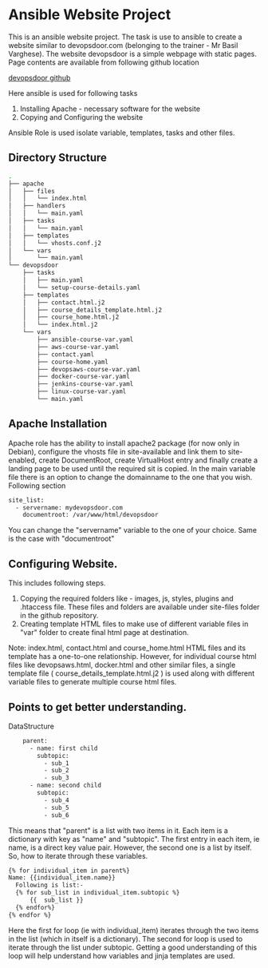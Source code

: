 # Ansible Website Project
This is an ansible website project. The task is use to ansible to create a website similar to devopsdoor.com (belonging to the trainer - Mr Basil Varghese). The website devopsdoor is a simple webpage  with static pages. Page contents are available from following github location

[devopsdoor github](https://github.com/basil1987/devopsdoor)

Here ansible is used for following tasks
  1. Installing Apache - necessary software for the website
  2. Copying and Configuring the website 

Ansible Role is used isolate variable, templates, tasks and other files.

## Directory Structure

```sh
.
├── apache
│   ├── files
│   │   └── index.html
│   ├── handlers
│   │   └── main.yaml
│   ├── tasks
│   │   └── main.yaml
│   ├── templates
│   │   └── vhosts.conf.j2
│   └── vars
│       └── main.yaml
└── devopsdoor
    ├── tasks
    │   ├── main.yaml
    │   └── setup-course-details.yaml
    ├── templates
    │   ├── contact.html.j2
    │   ├── course_details_template.html.j2
    │   ├── course_home.html.j2
    │   └── index.html.j2
    └── vars
        ├── ansible-course-var.yaml
        ├── aws-course-var.yaml
        ├── contact.yaml
        ├── course-home.yaml
        ├── devopsaws-course-var.yaml
        ├── docker-course-var.yaml
        ├── jenkins-course-var.yaml
        ├── linux-course-var.yaml
        └── main.yaml
```



## Apache Installation

Apache role has the ability to install apache2 package (for now only in Debian), configure the vhosts file in site-available and link them to site-enabled, create DocumentRoot, create VirtualHost entry and finally create a landing page to be used until the required sit is copied. In the main variable file there is an option to change the domainname to the one that you wish. Following section

```sh
site_list:
  - servername: mydevopsdoor.com
    documentroot: /var/www/html/devopsdoor
```
You can change the "servername" variable to the one of your choice. Same is the case with "documentroot"



## Configuring Website.

This includes following steps.

  1. Copying the required folders like - images, js, styles, plugins and .htaccess file. These files and folders are available under site-files folder in the github repository.  
  2. Creating template HTML files to make use of different variable files in "var" folder to create final html page at destination.

Note: index.html, contact.html and course_home.html HTML files and its template has a one-to-one relationship. However, for individual course html files like devopsaws.html, docker.html and other similar files, a single template file ( course_details_template.html.j2 ) is used along with different variable files to generate multiple course html files.


## Points to get better understanding.


DataStructure
```sh
    parent:
      - name: first child
        subtopic:
          - sub_1
          - sub_2
          - sub_3
      - name: second child
        subtopic:
          - sub_4
          - sub_5
          - sub_6
```

This means that "parent" is a list with two items in it. Each item is a dictionary with key as "name" and "subtopic". The first entry in each item, ie name, is a direct key value pair. However, the second one is a list by itself. So, how to iterate through these variables.

```sh
{% for individual_item in parent%}
Name: {{individual_item.name}}
  Following is list:-
  {% for sub_list in individual_item.subtopic %}
      {{  sub_list }}
  {% endfor%}
{% endfor %}

```
Here the first for loop (ie with individual_item) iterates through the two items in the list (which in itself is a dictionary). The second for loop is used to iterate through the list under subtopic. Getting a good understanding of this loop will help understand how variables and jinja templates are used. 




